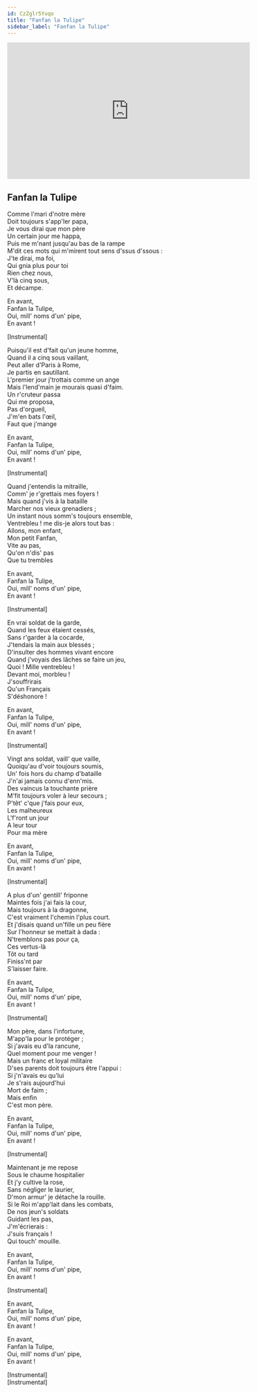 ```yaml
---
id: CzZglr5Yvqo
title: "Fanfan la Tulipe"
sidebar_label: "Fanfan la Tulipe"
---
```


<div class="video-float-container">
  <iframe
    width="560"
    height="315"
    src="https://www.youtube.com/embed/CzZglr5Yvqo"
    title="YouTube video player"
    frameborder="0"
    allow="accelerometer; autoplay; clipboard-write; encrypted-media; gyroscope; picture-in-picture; web-share"
    referrerpolicy="strict-origin-when-cross-origin"
    allowfullscreen
  ></iframe>
</div>

## Fanfan la Tulipe

Comme l'mari d'notre mère  
Doit toujours s'app'ler papa,  
Je vous dirai que mon père  
Un certain jour me happa,  
Puis me m'nant jusqu'au bas de la rampe  
M'dit ces mots qui m'mirent tout sens d'ssus d'ssous :  
J'te dirai, ma foi,  
Qui gnia plus pour toi  
Rien chez nous,  
V'là cinq sous,  
Et décampe.

En avant,  
Fanfan la Tulipe,  
Oui, mill' noms d'un' pipe,  
En avant !

[Instrumental]

Puisqu'il est d'fait qu'un jeune homme,  
Quand il a cinq sous vaillant,  
Peut aller d'Paris à Rome,  
Je partis en sautillant.  
L'premier jour j'trottais comme un ange  
Mais l'lend'main je mourais quasi d'faim.  
Un r'cruteur passa  
Qui me proposa,  
Pas d'orgueil,  
J'm'en bats l'œil,  
Faut que j'mange

En avant,  
Fanfan la Tulipe,  
Oui, mill' noms d'un' pipe,  
En avant !

[Instrumental]

Quand j'entendis la mitraille,  
Comm' je r'grettais mes foyers !  
Mais quand j'vis à la bataille  
Marcher nos vieux grenadiers ;  
Un instant nous somm's toujours ensemble,  
Ventrebleu ! me dis-je alors tout bas :  
Allons, mon enfant,  
Mon petit Fanfan,  
Vite au pas,  
Qu'on n'dis' pas  
Que tu trembles

En avant,  
Fanfan la Tulipe,  
Oui, mill' noms d'un' pipe,  
En avant !

[Instrumental]

En vrai soldat de la garde,  
Quand les feux étaient cessés,  
Sans r'garder à la cocarde,  
J'tendais la main aux blessés ;  
D'insulter des hommes vivant encore  
Quand j'voyais des lâches se faire un jeu,  
Quoi ! Mille ventrebleu !  
Devant moi, morbleu !  
J'souffrirais  
Qu'un Français  
S'déshonore !

En avant,  
Fanfan la Tulipe,  
Oui, mill' noms d'un' pipe,  
En avant !

[Instrumental]

Vingt ans soldat, vaill' que vaille,  
Quoiqu'au d'voir toujours soumis,  
Un' fois hors du champ d'bataille  
J'n'ai jamais connu d'enn'mis.  
Des vaincus la touchante prière  
M'fit toujours voler à leur secours ;  
P'têt' c'que j'fais pour eux,  
Les malheureux  
L'f'ront un jour  
A leur tour  
Pour ma mère

En avant,  
Fanfan la Tulipe,  
Oui, mill' noms d'un' pipe,  
En avant !

[Instrumental]

A plus d'un' gentill' friponne  
Maintes fois j'ai fais la cour,  
Mais toujours à la dragonne,  
C'est vraiment l'chemin l'plus court.  
Et j'disais quand un'fille un peu fière  
Sur l'honneur se mettait à dada :  
N'tremblons pas pour ça,  
Ces vertus-là  
Tôt ou tard  
Finiss'nt par  
S'laisser faire.

En avant,  
Fanfan la Tulipe,  
Oui, mill' noms d'un' pipe,  
En avant !

[Instrumental]

Mon père, dans l'infortune,  
M'app'la pour le protéger ;  
Si j'avais eu d'la rancune,  
Quel moment pour me venger !  
Mais un franc et loyal militaire  
D'ses parents doit toujours être l'appui :  
Si j'n'avais eu qu'lui  
Je s'rais aujourd'hui  
Mort de faim ;  
Mais enfin  
C'est mon père.

En avant,  
Fanfan la Tulipe,  
Oui, mill' noms d'un' pipe,  
En avant !

[Instrumental]

Maintenant je me repose  
Sous le chaume hospitalier  
Et j'y cultive la rose,  
Sans négliger le laurier,  
D'mon armur' je détache la rouille.  
Si le Roi m'app'lait dans les combats,  
De nos jeun's soldats  
Guidant les pas,  
J'm'écrierais :  
J'suis français !  
Qui touch' mouille.

En avant,  
Fanfan la Tulipe,  
Oui, mill' noms d'un' pipe,  
En avant !

[Instrumental]

En avant,  
Fanfan la Tulipe,  
Oui, mill' noms d'un' pipe,  
En avant !

En avant,  
Fanfan la Tulipe,  
Oui, mill' noms d'un' pipe,  
En avant !

[Instrumental]  
[Instrumental]
